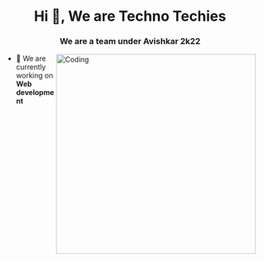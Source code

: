 <h1 align="center">Hi 👋, We are Techno Techies</h1>
<h3 align="center">We are a team under Avishkar 2k22</h3>
<img align="right" alt="Coding" width="400" src="https://cdn.dribbble.com/users/1162077/screenshots/3848914/programmer.gif"></img>

- 👯 We are currently working on **Web development**


<p align="left">
</p>

